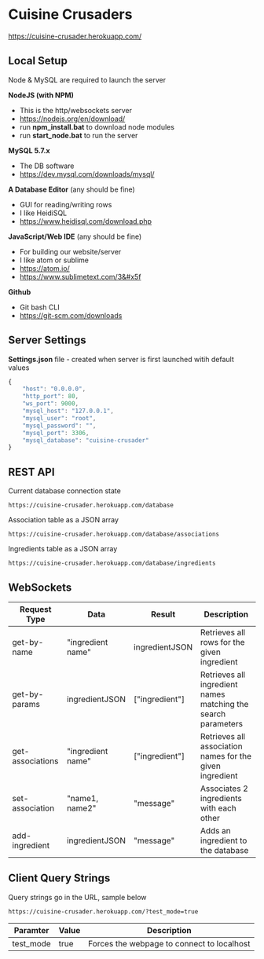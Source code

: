 # Cuisine Crusaders

https://cuisine-crusader.herokuapp.com/

## Local Setup

Node & MySQL are required to launch the server

__NodeJS (with NPM)__
* This is the http/websockets server
* https://nodejs.org/en/download/
* run __npm&#x5f;install.bat__ to download node modules
* run __start&#x5f;node.bat__ to run the server

__MySQL 5.7.x__
* The DB software
* https://dev.mysql.com/downloads/mysql/

__A Database Editor__ (any should be fine)
* GUI for reading/writing rows
* I like HeidiSQL
* https://www.heidisql.com/download.php

__JavaScript/Web IDE__ (any should be fine)
* For building our website/server
* I like atom or sublime
* https://atom.io/
* https://www.sublimetext.com/3&#x5f

__Github__
* Git bash CLI
* https://git-scm.com/downloads

## Server Settings

__Settings.json__ file - created when server is first launched witih default values

```javascript
{
    "host": "0.0.0.0",
    "http_port": 80,
    "ws_port": 9000,
    "mysql_host": "127.0.0.1",
    "mysql_user": "root",
    "mysql_password": "",
    "mysql_port": 3306,
    "mysql_database": "cuisine-crusader"
}
```

## REST API

Current database connection state
```
https://cuisine-crusader.herokuapp.com/database
```

Association table as a JSON array
```
https://cuisine-crusader.herokuapp.com/database/associations
```

Ingredients table as a JSON array
```
https://cuisine-crusader.herokuapp.com/database/ingredients
```



## WebSockets

| Request Type     | Data              | Result         | Description                                                   |
|------------------|-------------------|----------------|---------------------------------------------------------------|
| get-by-name      | "ingredient name" | ingredientJSON | Retrieves all rows for the given ingredient                   |
| get-by-params    | ingredientJSON    | ["ingredient"] | Retrieves all ingredient names matching the search parameters |
| get-associations | "ingredient name" | ["ingredient"] | Retrieves all association names for the given ingredient      |
| set-association  | "name1, name2"    | "message"      | Associates 2 ingredients with each other                      |
| add-ingredient   | ingredientJSON    | "message"      | Adds an ingredient to the database                            |


## Client Query Strings

Query strings go in the URL, sample below
```
https://cuisine-crusader.herokuapp.com/?test_mode=true
```

| Paramter  | Value             | Description                                |
|-----------|-------------------|--------------------------------------------|
| test_mode | true              | Forces the webpage to connect to localhost |

